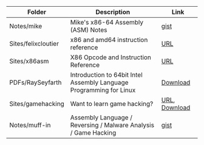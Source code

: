 |   Folder   | Description | Link |
| ---------- | ----------- | ---- |
| Notes/mike | Mike's x86-64 Assembly (ASM) Notes | [gist](https://gist.github.com/mikesmullin/6259449) |
| Sites/felixcloutier | x86 and amd64 instruction reference | [URL](https://www.felixcloutier.com/x86) |
| Sites/x86asm | X86 Opcode and Instruction Reference | [URL](http://ref.x86asm.net) |
| PDFs/RaySeyfarth | Introduction to 64bit Intel Assembly Language Programming for Linux | [Download](http://library.bagrintsev.me/ASM/Introduction%20to%2064bit%20Intel%20Assembly%20Language%20Programming%20for%20Linux.2011.pdf) |
| Sites/gamehacking | Want to learn game hacking? | [URL](https://gamehacking.academy/), [Download](https://gamehacking.academy/GameHackingAcademy.pdf)
| Notes/muff-in | Assembly Language / Reversing / Malware Analysis / Game Hacking | [gist](https://gist.github.com/muff-in/ff678b1fda17e6188aa0462a99626121)
